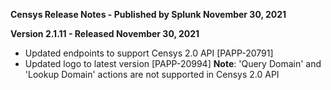 **Censys Release Notes - Published by Splunk November 30, 2021**


**Version 2.1.11 - Released November 30, 2021**

* Updated endpoints to support Censys 2.0 API [PAPP-20791]
* Updated logo to latest version [PAPP-20994]
**Note**: 'Query Domain' and 'Lookup Domain' actions are not supported in Censys 2.0 API
